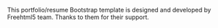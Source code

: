 This portfolio/resume Bootstrap template is designed and developed by Freehtml5 team. Thanks to them for their support.
